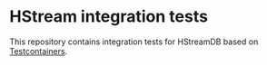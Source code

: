 # HStream integration tests

This repository contains integration tests for HStreamDB based
on [Testcontainers](https://www.testcontainers.org/).
